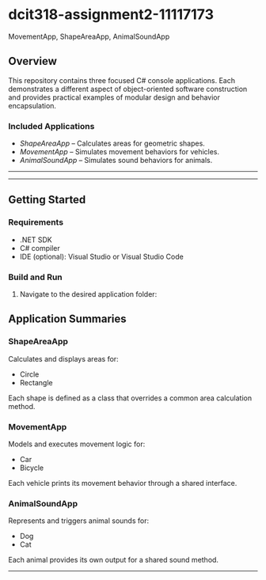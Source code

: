 # dcit318-assignment2-11117173
 MovementApp, ShapeAreaApp, AnimalSoundApp

## Overview

This repository contains three focused C# console applications. Each demonstrates a different aspect of object-oriented software construction and provides practical examples of modular design and behavior encapsulation.

### Included Applications

- *ShapeAreaApp* – Calculates areas for geometric shapes.
- *MovementApp* – Simulates movement behaviors for vehicles.
- *AnimalSoundApp* – Simulates sound behaviors for animals.

---


---

## Getting Started

### Requirements

- .NET SDK
- C# compiler
- IDE (optional): Visual Studio or Visual Studio Code

### Build and Run

1. Navigate to the desired application folder:
## Application Summaries

### ShapeAreaApp

Calculates and displays areas for:
- Circle
- Rectangle

Each shape is defined as a class that overrides a common area calculation method.

### MovementApp

Models and executes movement logic for:
- Car
- Bicycle

Each vehicle prints its movement behavior through a shared interface.

### AnimalSoundApp

Represents and triggers animal sounds for:
- Dog
- Cat

Each animal provides its own output for a shared sound method.

---